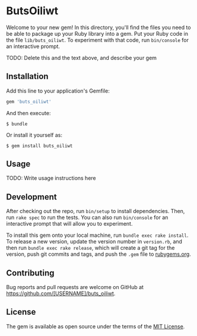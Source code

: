 # ButsOiliwt

Welcome to your new gem! In this directory, you'll find the files you need to be able to package up your Ruby library into a gem. Put your Ruby code in the file `lib/buts_oiliwt`. To experiment with that code, run `bin/console` for an interactive prompt.

TODO: Delete this and the text above, and describe your gem

## Installation

Add this line to your application's Gemfile:

```ruby
gem 'buts_oiliwt'
```

And then execute:

    $ bundle

Or install it yourself as:

    $ gem install buts_oiliwt

## Usage

TODO: Write usage instructions here

## Development

After checking out the repo, run `bin/setup` to install dependencies. Then, run `rake spec` to run the tests. You can also run `bin/console` for an interactive prompt that will allow you to experiment.

To install this gem onto your local machine, run `bundle exec rake install`. To release a new version, update the version number in `version.rb`, and then run `bundle exec rake release`, which will create a git tag for the version, push git commits and tags, and push the `.gem` file to [rubygems.org](https://rubygems.org).

## Contributing

Bug reports and pull requests are welcome on GitHub at https://github.com/[USERNAME]/buts_oiliwt.

## License

The gem is available as open source under the terms of the [MIT License](https://opensource.org/licenses/MIT).
